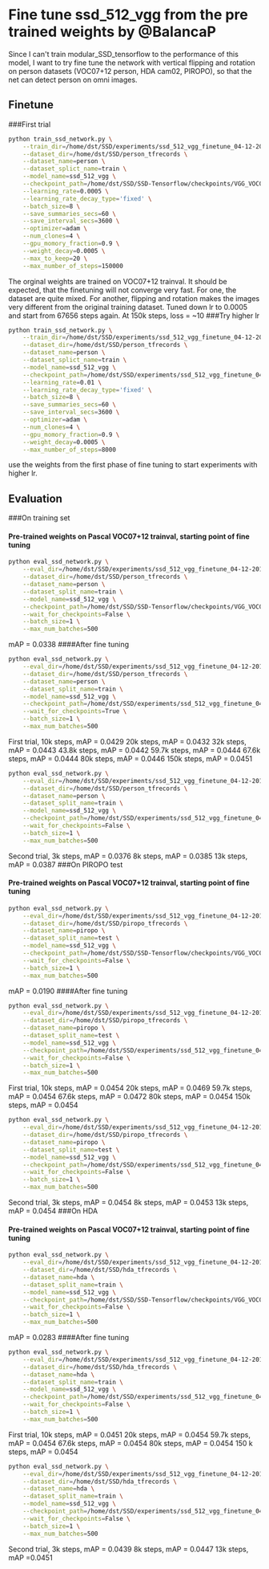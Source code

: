# Fine tune ssd_512_vgg from the pre trained weights by @BalancaP
Since I can't train modular_SSD_tensorflow to the performance of this model, I want to try fine tune the network with
vertical flipping and rotation on person datasets (VOC07+12 person, HDA cam02, PIROPO), so that the net can detect
person on omni images.
## Finetune
###First trial
```bash
python train_ssd_network.py \
    --train_dir=/home/dst/SSD/experiments/ssd_512_vgg_finetune_04-12-2017/logs \
    --dataset_dir=/home/dst/SSD/person_tfrecords \
    --dataset_name=person \
    --dataset_splict_name=train \
    --model_name=ssd_512_vgg \
    --checkpoint_path=/home/dst/SSD/SSD-Tensorflow/checkpoints/VGG_VOC0712_SSD_512x512_ft_iter_120000.ckpt \
    --learning_rate=0.0005 \
    --learning_rate_decay_type='fixed' \
    --batch_size=8 \
    --save_summaries_secs=60 \
    --save_interval_secs=3600 \
    --optimizer=adam \
    --num_clones=4 \
    --gpu_momory_fraction=0.9 \
    --weight_decay=0.0005 \
    --max_to_keep=20 \
    --max_number_of_steps=150000
```
The orginal weights are trained on VOC07+12 trainval. It should be expected, that the finetuning will not converge very
fast. For one, the dataset are quite mixed. For another, flipping and rotation makes the images very different from the 
original training dataset.
Tuned down lr to 0.0005 and start from 67656 steps again. At 150k steps, loss = ~10
###Try higher lr
```bash
python train_ssd_network.py \
    --train_dir=/home/dst/SSD/experiments/ssd_512_vgg_finetune_04-12-2017/logs1 \
    --dataset_dir=/home/dst/SSD/person_tfrecords \
    --dataset_name=person \
    --dataset_splict_name=train \
    --model_name=ssd_512_vgg \
    --checkpoint_path=/home/dst/SSD/experiments/ssd_512_vgg_finetune_04-12-2017/logs \
    --learning_rate=0.01 \
    --learning_rate_decay_type='fixed' \
    --batch_size=8 \
    --save_summaries_secs=60 \
    --save_interval_secs=3600 \
    --optimizer=adam \
    --num_clones=4 \
    --gpu_momory_fraction=0.9 \
    --weight_decay=0.0005 \
    --max_number_of_steps=8000
```
use the weights from the first phase of fine tuning to start experiments with higher lr. 

## Evaluation
###On training set
#### Pre-trained weights on Pascal VOC07+12 trainval, starting point of fine tuning
```bash
python eval_ssd_network.py \
    --eval_dir=/home/dst/SSD/experiments/ssd_512_vgg_finetune_04-12-2017/eval\
    --dataset_dir=/home/dst/SSD/person_tfrecords \
    --dataset_name=person \
    --dataset_split_name=train \
    --model_name=ssd_512_vgg \
    --checkpoint_path=/home/dst/SSD/SSD-Tensorflow/checkpoints/VGG_VOC0712_SSD_512x512_ft_iter_120000.ckpt \
    --wait_for_checkpoints=False \
    --batch_size=1 \
    --max_num_batches=500
```
mAP = 0.0338
####After fine tuning
```bash
python eval_ssd_network.py \
    --eval_dir=/home/dst/SSD/experiments/ssd_512_vgg_finetune_04-12-2017/eval\
    --dataset_dir=/home/dst/SSD/person_tfrecords \
    --dataset_name=person \
    --dataset_split_name=train \
    --model_name=ssd_512_vgg \
    --checkpoint_path=/home/dst/SSD/experiments/ssd_512_vgg_finetune_04-12-2017/logs \
    --wait_for_checkpoints=True \
    --batch_size=1 \
    --max_num_batches=500
```
First trial, 10k steps, mAP = 0.0429
20k steps, mAP = 0.0432
32k steps, mAP = 0.0443
43.8k steps, mAP = 0.0442
59.7k steps, mAP = 0.0444
67.6k steps, mAP = 0.0444
80k steps, mAP = 0.0446
150k steps, mAP = 0.0451
```bash
python eval_ssd_network.py \
    --eval_dir=/home/dst/SSD/experiments/ssd_512_vgg_finetune_04-12-2017/eval1\
    --dataset_dir=/home/dst/SSD/person_tfrecords \
    --dataset_name=person \
    --dataset_split_name=train \
    --model_name=ssd_512_vgg \
    --checkpoint_path=/home/dst/SSD/experiments/ssd_512_vgg_finetune_04-12-2017/logs1 \
    --wait_for_checkpoints=False \
    --batch_size=1 \
    --max_num_batches=500
```
Second trial, 3k steps, mAP = 0.0376
8k steps, mAP = 0.0385
13k steps, mAP = 0.0387
###On PIROPO test
#### Pre-trained weights on Pascal VOC07+12 trainval, starting point of fine tuning
```bash
python eval_ssd_network.py \
    --eval_dir=/home/dst/SSD/experiments/ssd_512_vgg_finetune_04-12-2017/eval\
    --dataset_dir=/home/dst/SSD/piropo_tfrecords \
    --dataset_name=piropo \
    --dataset_split_name=test \
    --model_name=ssd_512_vgg \
    --checkpoint_path=/home/dst/SSD/SSD-Tensorflow/checkpoints/VGG_VOC0712_SSD_512x512_ft_iter_120000.ckpt \
    --wait_for_checkpoints=False \
    --batch_size=1 \
    --max_num_batches=500
```
mAP = 0.0190
####After fine tuning
```bash
python eval_ssd_network.py \
    --eval_dir=/home/dst/SSD/experiments/ssd_512_vgg_finetune_04-12-2017/eval\
    --dataset_dir=/home/dst/SSD/piropo_tfrecords \
    --dataset_name=piropo \
    --dataset_split_name=test \
    --model_name=ssd_512_vgg \
    --checkpoint_path=/home/dst/SSD/experiments/ssd_512_vgg_finetune_04-12-2017/logs \
    --wait_for_checkpoints=False \
    --batch_size=1 \
    --max_num_batches=500
```
First trial, 10k steps, mAP = 0.0454
20k steps, mAP = 0.0469
59.7k steps, mAP = 0.0454
67.6k steps, mAP = 0.0472
80k steps, mAP = 0.0454
150k steps, mAP = 0.0454
```bash
python eval_ssd_network.py \
    --eval_dir=/home/dst/SSD/experiments/ssd_512_vgg_finetune_04-12-2017/eval1\
    --dataset_dir=/home/dst/SSD/piropo_tfrecords \
    --dataset_name=piropo \
    --dataset_split_name=test \
    --model_name=ssd_512_vgg \
    --checkpoint_path=/home/dst/SSD/experiments/ssd_512_vgg_finetune_04-12-2017/logs1 \
    --wait_for_checkpoints=False \
    --batch_size=1 \
    --max_num_batches=500
```
Second trial, 3k steps, mAP = 0.0454
8k steps, mAP = 0.0453
13k steps, mAP = 0.0454
###On HDA
#### Pre-trained weights on Pascal VOC07+12 trainval, starting point of fine tuning
```bash
python eval_ssd_network.py \
    --eval_dir=/home/dst/SSD/experiments/ssd_512_vgg_finetune_04-12-2017/eval\
    --dataset_dir=/home/dst/SSD/hda_tfrecords \
    --dataset_name=hda \
    --dataset_split_name=train \
    --model_name=ssd_512_vgg \
    --checkpoint_path=/home/dst/SSD/SSD-Tensorflow/checkpoints/VGG_VOC0712_SSD_512x512_ft_iter_120000.ckpt \
    --wait_for_checkpoints=False \
    --batch_size=1 \
    --max_num_batches=500
```
mAP = 0.0283
####After fine tuning
```bash
python eval_ssd_network.py \
    --eval_dir=/home/dst/SSD/experiments/ssd_512_vgg_finetune_04-12-2017/eval\
    --dataset_dir=/home/dst/SSD/hda_tfrecords \
    --dataset_name=hda \
    --dataset_split_name=train \
    --model_name=ssd_512_vgg \
    --checkpoint_path=/home/dst/SSD/experiments/ssd_512_vgg_finetune_04-12-2017/logs \
    --wait_for_checkpoints=False \
    --batch_size=1 \
    --max_num_batches=500
```
First trial, 10k steps, mAP = 0.0451
20k steps, mAP = 0.0454
59.7k steps, mAP = 0.0454
67.6k steps, mAP = 0.0454
80k steps, mAP = 0.0454
150 k steps, mAP = 0.0454
```bash
python eval_ssd_network.py \
    --eval_dir=/home/dst/SSD/experiments/ssd_512_vgg_finetune_04-12-2017/eval1\
    --dataset_dir=/home/dst/SSD/hda_tfrecords \
    --dataset_name=hda \
    --dataset_split_name=train \
    --model_name=ssd_512_vgg \
    --checkpoint_path=/home/dst/SSD/experiments/ssd_512_vgg_finetune_04-12-2017/logs1 \
    --wait_for_checkpoints=False \
    --batch_size=1 \
    --max_num_batches=500
```
Second trial, 3k steps, mAP = 0.0439
8k steps, mAP = 0.0447
13k steps, mAP =0.0451